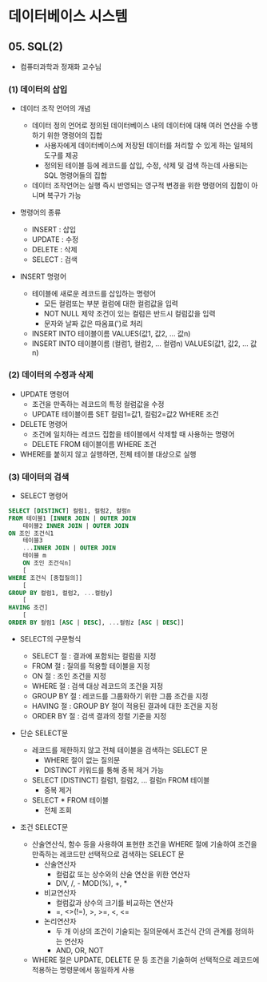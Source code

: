 # 데이터베이스 시스템

## 05. SQL(2)

- 컴퓨터과학과 정재화 교수님

### (1) 데이터의 삽입

- 데이터 조작 언어의 개념
    - 데이터 정의 언어로 정의된 데이터베이스 내의 데이터에 대해 여러 연산을 수행하기 위한 명령어의 집합
        - 사용자에게 데이터베이스에 저장된 데이터를 처리할 수 있게 하는 일체의 도구를 제공
        - 정의된 테이블 등에 레코드를 삽입, 수정, 삭제 및 검색 하는데 사용되는 SQL 명령어들의 집합
    - 데이터 조작언어는 실행 즉시 반영되는 영구적 변경을 위한 명령어의 집합이 아니며 복구가 가능
- 명령어의 종류
    - INSERT : 삽입
    - UPDATE : 수정
    - DELETE : 삭제
    - SELECT : 검색

- INSERT 명령어
    - 테이블에 새로운 레코드를 삽입하는 명령어
        - 모든 컬럼또는 부분 컬럼에 대한 컬럼값을 입력
        - NOT NULL 제약 조건이 있는 컬럼은 반드시 컬럼값을 입력
        - 문자와 날짜 값은 따옴표(')로 처리
    - INSERT INTO 테이블이름 VALUES(값1, 값2, ... 값n)
    - INSERT INTO 테이블이름 (컬럼1, 컬럼2, ... 컬럼n) VALUES(값1, 값2, ... 값n)

### (2) 데이터의 수정과 삭제

- UPDATE 명령어
    - 조건을 만족하는 레코드의 특정 컬럼값을 수정
    - UPDATE 테이블이름 SET 컬럼1=값1, 컬럼2=값2 WHERE 조건
- DELETE 명령어
    - 조건에 일치하는 레코드 집합을 테이블에서 삭제할 때 사용하는 명령어
    - DELETE FROM 테이블이름 WHERE 조건
- WHERE를 붙히지 않고 실행하면, 전체 테이블 대상으로 실행

### (3) 데이터의 검색

- SELECT 명령어

```SQL
SELECT [DISTINCT] 컬럼1, 컬럼2, 컬럼n
FROM 테이블1 [INNER JOIN | OUTER JOIN
    테이블2 INNER JOIN | OUTER JOIN
ON 조인 조건식1
    테이블3
    ...INNER JOIN | OUTER JOIN
    테이블 m
    ON 조인 조건식n]
    [
WHERE 조건식 [중첩질의]]
    [
GROUP BY 컬럼1, 컬럼2, ...컬럼y]
    [
HAVING 조건]
    [
ORDER BY 컬럼1 [ASC | DESC], ...컬럼z [ASC | DESC]]
```

- SELECT의 구문형식
    - SELECT 절 : 결과에 포함되는 컬럼을 지정
    - FROM 절 : 질의를 적용할 테이블을 지정
    - ON 절 : 조인 조건을 지정
    - WHERE 절 : 검색 대상 레코드의 조건을 지정
    - GROUP BY 절 : 레코드를 그룹화하기 위한 그룹 조건을 지정
    - HAVING 절 : GROUP BY 절이 적용된 결과에 대한 조건을 지정
    - ORDER BY 절 : 검색 결과의 정렬 기준을 지정

- 단순 SELECT문
    - 레코드를 제한하지 않고 전체 테이블을 검색하는 SELECT 문
        - WHERE 절이 없는 질의문
        - DISTINCT 키워드를 통해 중복 제거 가능
    - SELECT [DISTINCT] 컬럼1, 컬럼2, ... 컬럼n FROM 테이블
        - 중복 제거
    - SELECT * FROM 테이블
        - 전체 조회
- 조건 SELECT문
    - 산술연산식, 함수 등을 사용하여 표현한 조건을 WHERE 절에 기술하여 조건을 만족하는 레코드만 선택적으로 검색하는 SELECT 문
        - 산술연산자
            - 컬럼값 또는 상수와의 산술 연산을 위한 연산자
            - DIV, /, - MOD(%), +, *
        - 비교연산자
            - 컬럼값과 상수의 크기를 비교하는 연산자
            - =, <>(!=), >, >=, <, <=
        - 논리연산자
            - 두 개 이상의 조건이 기술되는 질의문에서 조건식 간의 관계를 정의하는 연산자
            - AND, OR, NOT
    - WHERE 절은 UPDATE, DELETE 문 등 조건을 기술하여 선택적으로 레코드에 적용하는 명령문에서 동일하게 사용
